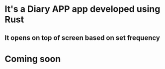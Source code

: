 # It's a Diary APP app developed using Rust
## It opens on top of screen based on set frequency
# Coming soon
